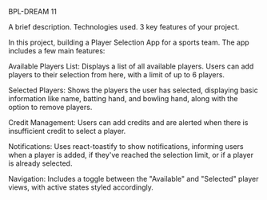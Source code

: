 
BPL-DREAM 11

A brief description.
Technologies used.
3 key features of your project.


In this project, building a Player Selection App for a sports team. The app includes a few main features:

Available Players List: Displays a list of all available players. Users can add players to their selection from here, with a limit of up to 6 players.

Selected Players: Shows the players the user has selected, displaying basic information like name, batting hand, and bowling hand, along with the option to remove players.

Credit Management: Users can add credits and are alerted when there is insufficient credit to select a player.

Notifications: Uses react-toastify to show notifications, informing users when a player is added, if they've reached the selection limit, or if a player is already selected.

Navigation: Includes a toggle between the "Available" and "Selected" player views, with active states styled accordingly.